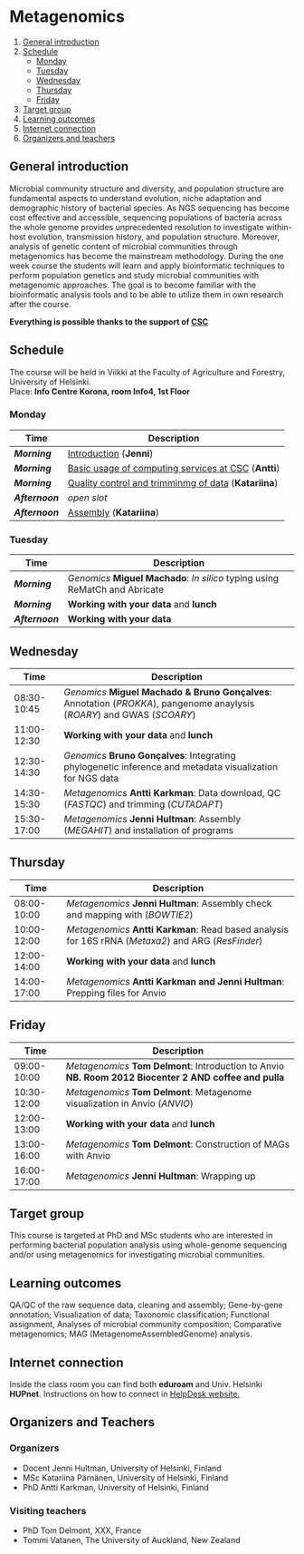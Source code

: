 # Metagenomics

1. [General introduction](#General-introduction)
2. [Schedule](#Schedule)
    - [Monday](#Monday)
    - [Tuesday](#Tuesday)
    - [Wednesday](#Wednesday)
    - [Thursday](#Thursday)
    - [Friday](#Friday)
3. [Target group](#target-group)
4. [Learning outcomes](#learning-outcomes)
5. [Internet connection](#internet-connection)
6. [Organizers and teachers](#Organizers-and-teachers)


## General introduction
Microbial community structure and diversity, and population structure are fundamental aspects to understand evolution, niche adaptation and demographic history of bacterial species. As NGS sequencing has become cost effective and accessible, sequencing populations of bacteria across the whole genome provides unprecedented resolution to investigate within-host evolution, transmission history, and population structure. Moreover, analysis of genetic content of microbial communities through metagenomics has become the mainstream methodology. During the one week course the students will learn and apply bioinformatic techniques to perform population genetics and study microbial communities with metagenomic approaches. The goal is to become familiar with the bioinformatic analysis tools and to be able to utilize them in own research after the course.

**Everything is possible thanks to the support of [CSC](http://www.csc.fi)**

## Schedule
The course will be held in Viikki at the Faculty of Agriculture and Forestry, University of Helsinki.  
Place: __Info Centre Korona, room Info4, 1st Floor__


### Monday
| Time | Description                |
| --- | --- |
| __*Morning*__ | [Introduction](http://link-to-presentation.com) (__Jenni__) |
| __*Morning*__ | [Basic usage of computing services at CSC](http://link-to-presentation) (__Antti__) |
| __*Morning*__ |  [Quality control and trimminmg of data](Day1/README.md#QC-and-trimming) (__Katariina__)|
| __*Afternoon*__ | *open slot* |
| __*Afternoon*__ | [Assembly](Day1/README.md#Assembly) (__Katariina__) |

### Tuesday
| Time | Description |
| --- | --- |
| __*Morning*__ | *Genomics* **Miguel Machado**: *In silico* typing using ReMatCh and Abricate |
| __*Morning*__ | **Working with your data** and **lunch** |
| __*Afternoon*__ | **Working with your data**

## Wednesday
| Time | Description |
| --- | --- |
| 08:30-10:45 | *Genomics* **Miguel Machado & Bruno Gonçalves**: Annotation (*PROKKA*), pangenome anaylysis (*ROARY*) and GWAS (*SCOARY*)|
| 11:00-12:30 | **Working with your data** and **lunch** |
| 12:30-14:30 | *Genomics* **Bruno Gonçalves**: Integrating phylogenetic inference and metadata visualization for NGS data |
| 14:30-15:30 | *Metagenomics* **Antti Karkman**: Data download, QC (*FASTQC*) and trimming (*CUTADAPT*)|
| 15:30-17:00 | *Metagenomics* **Jenni Hultman**: Assembly (*MEGAHIT*) and installation of programs |

## Thursday
| Time | Description |
| --- | --- |
| 08:00-10:00 | *Metagenomics* **Jenni Hultman**: Assembly check and mapping with (*BOWTIE2*) |
| 10:00-12:00 | *Metagenomics* **Antti Karkman**: Read based analysis for 16S rRNA (*Metaxa2*) and ARG (*ResFinder*) |
| 12:00-14:00 | **Working with your data** and **lunch** |
| 14:00-17:00 | *Metagenomics* **Antti Karkman and Jenni Hultman**: Prepping files for Anvio |

## Friday
| Time | Description |
| --- | --- |
| 09:00-10:00 | *Metagenomics* **Tom Delmont**: Introduction to Anvio **NB. Room 2012 Biocenter 2 AND coffee and pulla** |
| 10:30-12:00 | *Metagenomics* **Tom Delmont**: Metagenome visualization in Anvio (*ANVIO*) |
| 12:00-13:00 | **Working with your data** and **lunch** |
| 13:00-16:00 | *Metagenomics* **Tom Delmont**: Construction of MAGs with Anvio |
| 16:00-17:00 | *Metagenomics* **Jenni Hultman**: Wrapping up |

## Target group
This course is targeted at PhD and MSc students who are interested in performing bacterial population analysis using whole-genome sequencing and/or using metagenomics for investigating microbial communities.

## Learning outcomes
QA/QC of the raw sequence data, cleaning and assembly; Gene-by-gene annotation; Visualization of data; Taxonomic classification; Functional assignment, Analyses of microbial community composition; Comparative metagenomics; MAG (MetagenomeAssembledGenome) analysis.

## Internet connection
Inside the class room you can find both __eduroam__ and Univ. Helsinki __HUPnet__. Instructions on how to connect in [HelpDesk website.](https://helpdesk.it.helsinki.fi/en/instructions/logging-and-connections/networks/wireless-connections-university)

## Organizers and Teachers

### Organizers
* Docent Jenni Hultman, University of Helsinki, Finland
* MSc Katariina Pärnänen, University of Helsinki, Finland
* PhD Antti Karkman, University of Helsinki, Finland

### Visiting teachers
* PhD Tom Delmont, XXX, France
* Tommi Vatanen, The University of Auckland, New Zealand
